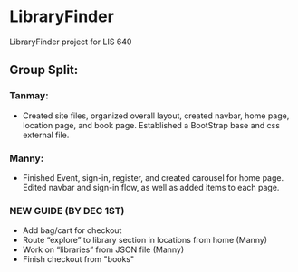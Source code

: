 # LibraryFinder
LibraryFinder project for LIS 640
## Group Split:
### Tanmay:
- Created site files, organized overall layout, created navbar, home page, location page, and book page. Established a BootStrap base and css external file.
### Manny:
- Finished Event, sign-in, register, and created carousel for home page. Edited navbar and sign-in flow, as well as added items to each page.
### NEW GUIDE (BY DEC 1ST)
- Add bag/cart for checkout
- Route “explore” to library section in locations from home (Manny)
- Work on “libraries” from JSON file (Manny)
- Finish checkout from "books"
